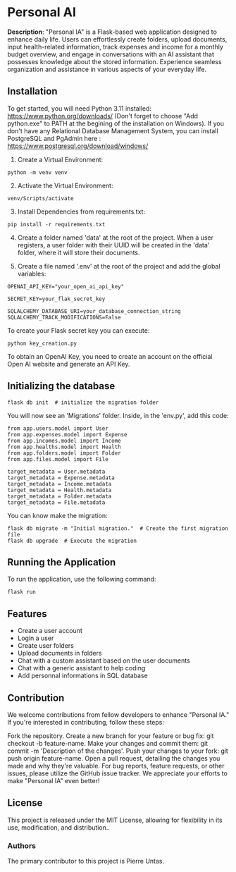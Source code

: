 # Personal AI


**Description**: "Personal IA" is a Flask-based web application designed to enhance daily life. Users can effortlessly create folders, upload documents, input health-related information, track expenses and income for a monthly budget overview, and engage in conversations with an AI assistant that possesses knowledge about the stored information. Experience seamless organization and assistance in various aspects of your everyday life.


## Installation


To get started, you will need Python 3.11 installed: https://www.python.org/downloads/ 
(Don't forget to choose "Add python.exe" to PATH at the begining of the installation on Windows).
If you don't have any Relational Database Management System, you can install PostgreSQL and PgAdmin here : https://www.postgresql.org/download/windows/ 


1. Create a Virtual Environment: 
```
python -m venv venv
```


2. Activate the Virtual Environment:
```
venv/Scripts/activate 
```


3. Install Dependencies from requirements.txt:

```
pip install -r requirements.txt
```


4. Create a folder named 'data' at the root of the project.
When a user registers, a user folder with their UUID will be created in the 'data' folder, where it will store their documents.


5. Create a file named '.env' at the root of the project and add the global variables:
```
OPENAI_API_KEY="your_open_ai_api_key"

SECRET_KEY=your_flak_secret_key

SQLALCHEMY_DATABASE_URI=your_database_connection_string
SQLALCHEMY_TRACK_MODIFICATIONS=False
```
To create your Flask secret key you can execute: 
```
python key_creation.py
```
To obtain an OpenAI Key, you need to create an account on the official Open AI website and generate an API Key.


## Initializing the database


```
flask db init  # initialize the migration folder
```
You will now see an 'Migrations' folder. Inside, in the 'env.py', add this code:

```
from app.users.model import User
from app.expenses.model import Expense
from app.incomes.model import Income
from app.healths.model import Health
from app.folders.model import Folder
from app.files.model import File

target_metadata = User.metadata
target_metadata = Expense.metadata
target_metadata = Income.metadata
target_metadata = Health.metadata
target_metadata = Folder.metadata
target_metadata = File.metadata
```

You can know make the migration:
```
flask db migrate -m "Initial migration."  # Create the first migration file
flask db upgrade  # Execute the migration
```


## Running the Application
To run the application, use the following command:


```
flask run
```


## Features

- Create a user account
- Login a user
- Create user folders
- Upload documents in folders
- Chat with a custom assistant based on the user documents
- Chat with a generic assistant to help coding
- Add personnal informations in SQL database



## Contribution
We welcome contributions from fellow developers to enhance "Personal IA." If you're interested in contributing, follow these steps:


Fork the repository.
Create a new branch for your feature or bug fix: git checkout -b feature-name.
Make your changes and commit them: git commit -m 'Description of the changes'.
Push your changes to your fork: git push origin feature-name.
Open a pull request, detailing the changes you made and why they're valuable.
For bug reports, feature requests, or other issues, please utilize the GitHub issue tracker. We appreciate your efforts to make "Personal IA" even better!


## License
This project is released under the MIT License, allowing for flexibility in its use, modification, and distribution..


### Authors
The primary contributor to this project is Pierre Untas.

